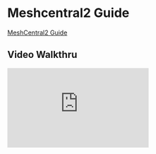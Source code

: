 # Meshcentral2 Guide

[MeshCentral2 Guide](https://meshcentral.com/info/docs/MeshCentral2UserGuide.pdf)

## Video Walkthru

<div class="video-wrapper">
  <iframe width="320" height="180" src="https://www.youtube.com/embed/D9Q7M7PdTg0" frameborder="0" allowfullscreen></iframe>
</div>
